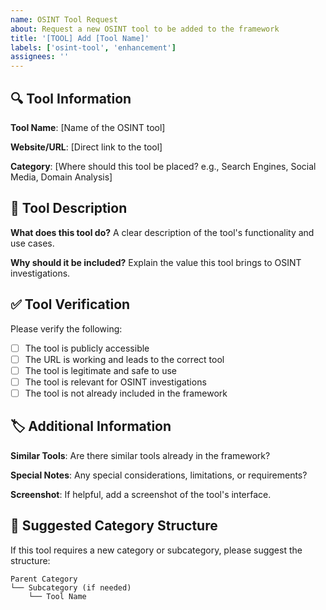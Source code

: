 ```yaml
---
name: OSINT Tool Request
about: Request a new OSINT tool to be added to the framework
title: '[TOOL] Add [Tool Name]'
labels: ['osint-tool', 'enhancement']
assignees: ''
---
```


## 🔍 Tool Information

**Tool Name**: [Name of the OSINT tool]

**Website/URL**: [Direct link to the tool]

**Category**: [Where should this tool be placed? e.g., Search Engines, Social Media, Domain Analysis]

## 📝 Tool Description

**What does this tool do?**
A clear description of the tool's functionality and use cases.

**Why should it be included?**
Explain the value this tool brings to OSINT investigations.

## ✅ Tool Verification

Please verify the following:
- [ ] The tool is publicly accessible
- [ ] The URL is working and leads to the correct tool
- [ ] The tool is legitimate and safe to use
- [ ] The tool is relevant for OSINT investigations
- [ ] The tool is not already included in the framework

## 🏷️ Additional Information

**Similar Tools**: Are there similar tools already in the framework?

**Special Notes**: Any special considerations, limitations, or requirements?

**Screenshot**: If helpful, add a screenshot of the tool's interface.

## 📂 Suggested Category Structure

If this tool requires a new category or subcategory, please suggest the structure:

```
Parent Category
└── Subcategory (if needed)
    └── Tool Name
```
